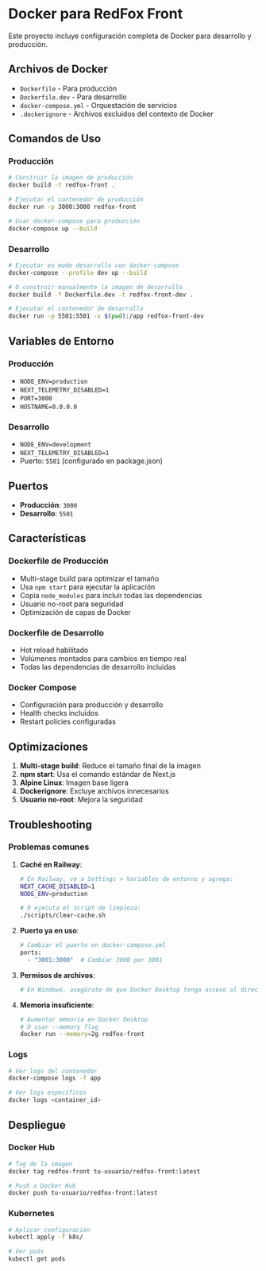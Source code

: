 # Docker para RedFox Front

Este proyecto incluye configuración completa de Docker para desarrollo y producción.

## Archivos de Docker

- `Dockerfile` - Para producción
- `Dockerfile.dev` - Para desarrollo
- `docker-compose.yml` - Orquestación de servicios
- `.dockerignore` - Archivos excluidos del contexto de Docker

## Comandos de Uso

### Producción

```bash
# Construir la imagen de producción
docker build -t redfox-front .

# Ejecutar el contenedor de producción
docker run -p 3000:3000 redfox-front

# Usar docker-compose para producción
docker-compose up --build
```

### Desarrollo

```bash
# Ejecutar en modo desarrollo con docker-compose
docker-compose --profile dev up --build

# O construir manualmente la imagen de desarrollo
docker build -f Dockerfile.dev -t redfox-front-dev .

# Ejecutar el contenedor de desarrollo
docker run -p 5501:5501 -v $(pwd):/app redfox-front-dev
```

## Variables de Entorno

### Producción
- `NODE_ENV=production`
- `NEXT_TELEMETRY_DISABLED=1`
- `PORT=3000`
- `HOSTNAME=0.0.0.0`

### Desarrollo
- `NODE_ENV=development`
- `NEXT_TELEMETRY_DISABLED=1`
- Puerto: `5501` (configurado en package.json)

## Puertos

- **Producción**: `3000`
- **Desarrollo**: `5501`

## Características

### Dockerfile de Producción
- Multi-stage build para optimizar el tamaño
- Usa `npm start` para ejecutar la aplicación
- Copia `node_modules` para incluir todas las dependencias
- Usuario no-root para seguridad
- Optimización de capas de Docker

### Dockerfile de Desarrollo
- Hot reload habilitado
- Volúmenes montados para cambios en tiempo real
- Todas las dependencias de desarrollo incluidas

### Docker Compose
- Configuración para producción y desarrollo
- Health checks incluidos
- Restart policies configuradas

## Optimizaciones

1. **Multi-stage build**: Reduce el tamaño final de la imagen
2. **npm start**: Usa el comando estándar de Next.js
3. **Alpine Linux**: Imagen base ligera
4. **Dockerignore**: Excluye archivos innecesarios
5. **Usuario no-root**: Mejora la seguridad

## Troubleshooting

### Problemas comunes

1. **Caché en Railway**:
   ```bash
   # En Railway, ve a Settings > Variables de entorno y agrega:
   NEXT_CACHE_DISABLED=1
   NODE_ENV=production
   
   # O ejecuta el script de limpieza:
   ./scripts/clear-cache.sh
   ```

2. **Puerto ya en uso**:
   ```bash
   # Cambiar el puerto en docker-compose.yml
   ports:
     - "3001:3000"  # Cambiar 3000 por 3001
   ```

2. **Permisos de archivos**:
   ```bash
   # En Windows, asegúrate de que Docker Desktop tenga acceso al directorio
   ```

3. **Memoria insuficiente**:
   ```bash
   # Aumentar memoria en Docker Desktop
   # O usar --memory flag
   docker run --memory=2g redfox-front
   ```

### Logs

```bash
# Ver logs del contenedor
docker-compose logs -f app

# Ver logs específicos
docker logs <container_id>
```

## Despliegue

### Docker Hub
```bash
# Tag de la imagen
docker tag redfox-front tu-usuario/redfox-front:latest

# Push a Docker Hub
docker push tu-usuario/redfox-front:latest
```

### Kubernetes
```bash
# Aplicar configuración
kubectl apply -f k8s/

# Ver pods
kubectl get pods
``` 